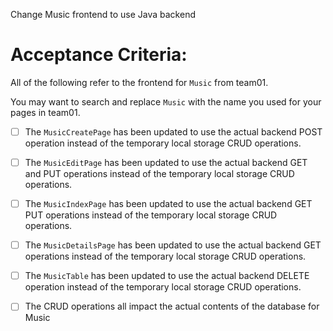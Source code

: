 Change Music frontend to use Java backend 

# Acceptance Criteria:

All of the following refer to the frontend for `Music` from team01.

 You may want to search and replace `Music` with the name you used for your pages in team01.

- [ ] The `MusicCreatePage` has been updated to use the actual backend POST operation instead of the temporary local storage CRUD operations.
- [ ] The `MusicEditPage` has been updated to use the actual backend GET and PUT operations instead of the temporary local storage CRUD operations.
- [ ] The `MusicIndexPage` has been updated to use the actual backend GET  PUT operations instead of the temporary local storage CRUD operations.
- [ ] The `MusicDetailsPage` has been updated to use the actual backend GET operations instead of the temporary local storage CRUD operations.
- [ ] The `MusicTable` has been updated to use the actual backend DELETE operation instead of the temporary local storage CRUD operations.
- [ ] The CRUD operations all impact the actual contents of the database for Music

